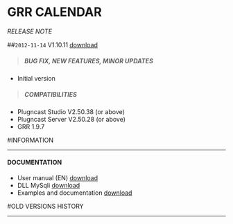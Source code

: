 # GRR CALENDAR
*RELEASE NOTE*

##`2012-11-14` V1.10.11 [download](https://github.com/Qeedji/archives/blob/master/downloads/applets/pcs-wa-grr-V1.10.16/grr-calendar-V1.10.11/grr-calendar-V1.10.11.saz)
>##### **BUG FIX, NEW FEATURES, MINOR UPDATES**
- Initial version
>##### **COMPATIBILITIES**
- Plugncast Studio V2.50.38 (or above)
- Plugncast Server V2.50.28 (or above)
- GRR 1.9.7

#INFORMATION
***********************************************************************

#### **DOCUMENTATION**
- User manual (EN) [download](https://github.com/Qeedji/archives/blob/master/downloads/applets/pcs-wa-grr-V1.10.16/grr-calendar-V1.10.11/grr-calendar-user-guide-005A_en.pdf)
- DLL MySqli [download](https://github.com/Qeedji/archives/blob/master/downloads/applets/pcs-wa-grr-V1.10.16/grr-calendar-V1.10.11/php_ext/php_mysqli.zip)
- Examples and documentation [download](https://github.com/Qeedji/archives/blob/master/downloads/applets/pcs-wa-grr-V1.10.16/models-V3.10.16/examples-and-documentation.zip)

#OLD VERSIONS HISTORY
*********************************************************************************************************
